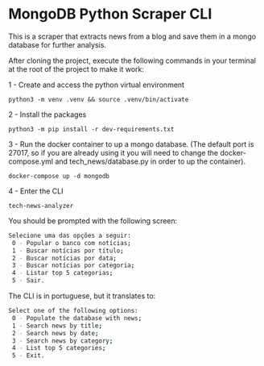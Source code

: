 # MongoDB Python Scraper CLI

This is a scraper that extracts news from a blog and save them in a mongo database for further analysis.

After cloning the project, execute the following commands in your terminal at the root of the project to make it work:

1 - Create and access the python virtual environment

`python3 -m venv .venv && source .venv/bin/activate`

2 - Install the packages

`python3 -m pip install -r dev-requirements.txt`

3 - Run the docker container to up a mongo database. (The default port is 27017, so if you are already using it you will need to change the docker-compose.yml and tech_news/database.py in order to up the container).

`docker-compose up -d mongodb`

4 - Enter the CLI

`tech-news-analyzer`

You should be prompted with the following screen:

```bash
Selecione uma das opções a seguir:
 0 - Popular o banco com notícias;
 1 - Buscar notícias por título;
 2 - Buscar notícias por data;
 3 - Buscar notícias por categoria;
 4 - Listar top 5 categorias;
 5 - Sair.
```

The CLI is in portuguese, but it translates to:

```bash
Select one of the following options:
 0 - Populate the database with news;
 1 - Search news by title;
 2 - Search news by date;
 3 - Search news by category;
 4 - List top 5 categories;
 5 - Exit.
```

